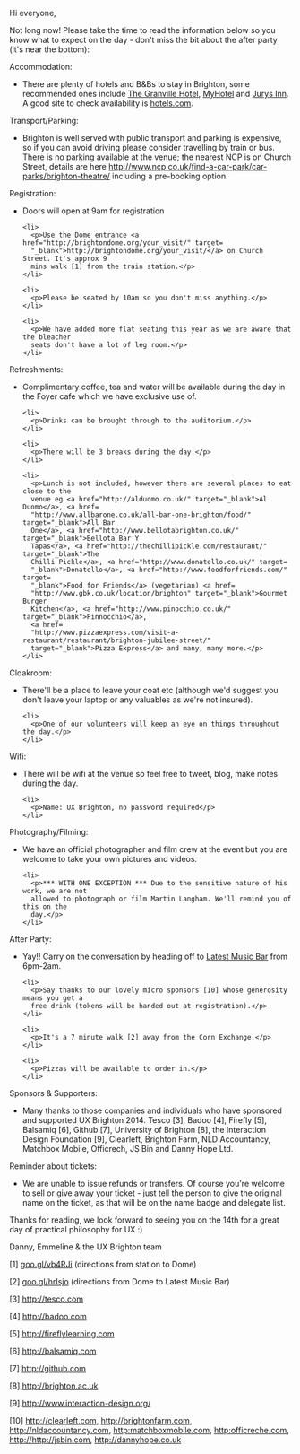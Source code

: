 <p>
Hi everyone,
</p>

<p>
Not long now! Please take the time to read the information below so
you know what to expect on the day - don't miss the bit about the after
party (it's near the bottom):
</p>

<p>
Accommodation:
</p>

<ul>
    <li>
      <p>
There are plenty of hotels and B&Bs to stay in Brighton, some
recommended ones include
<a href="http://www.granvillehotel.co.uk/" target="_blank">The Granville
Hotel</a>, <a href=
      "http://www.myhotels.com/my-hotel-brighton/index.html?gclid=CPmL7vey6MECFcrKtAodAXAApw"
      target="_blank">MyHotel</a> and
<a href="http://www.jurysinns.com/hotels/brighton/"
      target="_blank">Jurys Inn</a>. A good site to check availability
is <a href=
      "http://www.hotels.com/" target="_blank">hotels.com</a>.
</p>
    </li>
  </ul>

<p>
Transport/Parking:
</p>

<ul>
    <li>
      <p>
Brighton is well served with public transport and parking is expensive,
so if you can avoid driving please consider travelling by train or bus.
There is no parking available at the venue; the nearest NCP is on Church
Street, details are here
<a href="http://www.ncp.co.uk/find-a-car-park/car-parks/brighton-theatre/"
      target=
      "_blank">http://www.ncp.co.uk/find-a-car-park/car-parks/brighton-theatre/</a>
including a pre-booking option.
</p>
    </li>
  </ul>

<p>
Registration:
</p>

<ul>
    <li>
      <p>
Doors will open at 9am for registration
</p>
    </li>

    <li>
      <p>Use the Dome entrance <a href="http://brightondome.org/your_visit/" target=
      "_blank">http://brightondome.org/your_visit/</a> on Church Street. It's approx 9
      mins walk [1] from the train station.</p>
    </li>

    <li>
      <p>Please be seated by 10am so you don't miss anything.</p>
    </li>

    <li>
      <p>We have added more flat seating this year as we are aware that the bleacher
      seats don't have a lot of leg room.</p>
    </li>

</ul>

<p>
Refreshments:
</p>

<ul>
    <li>
      <p>
Complimentary coffee, tea and water will be available during the day in
the Foyer cafe which we have exclusive use of.
</p>
    </li>

    <li>
      <p>Drinks can be brought through to the auditorium.</p>
    </li>

    <li>
      <p>There will be 3 breaks during the day.</p>
    </li>

    <li>
      <p>Lunch is not included, however there are several places to eat close to the
      venue eg <a href="http://alduomo.co.uk/" target="_blank">Al Duomo</a>, <a href=
      "http://www.allbarone.co.uk/all-bar-one-brighton/food/" target="_blank">All Bar
      One</a>, <a href="http://www.bellotabrighton.co.uk/" target="_blank">Bellota Bar Y
      Tapas</a>, <a href="http://thechillipickle.com/restaurant/" target="_blank">The
      Chilli Pickle</a>, <a href="http://www.donatello.co.uk/" target=
      "_blank">Donatello</a>, <a href="http://www.foodforfriends.com/" target=
      "_blank">Food for Friends</a> (vegetarian) <a href=
      "http://www.gbk.co.uk/location/brighton" target="_blank">Gourmet Burger
      Kitchen</a>, <a href="http://www.pinocchio.co.uk/" target="_blank">Pinnocchio</a>,
      <a href=
      "http://www.pizzaexpress.com/visit-a-restaurant/restaurant/brighton-jubilee-street/"
      target="_blank">Pizza Express</a> and many, many more.</p>
    </li>

</ul>

<p>
Cloakroom:
</p>

<ul>
    <li>
      <p>
There'll be a place to leave your coat etc (although we'd suggest you
don't leave your laptop or any valuables as we're not insured).
</p>
    </li>

    <li>
      <p>One of our volunteers will keep an eye on things throughout the day.</p>
    </li>

</ul>

<p>
Wifi:
</p>

<ul>
    <li>
      <p>
There will be wifi at the venue so feel free to tweet, blog, make notes
during the day.
</p>
    </li>

    <li>
      <p>Name: UX Brighton, no password required</p>
    </li>

</ul>

<p>
Photography/Filming:
</p>

<ul>
    <li>
      <p>
We have an official photographer and film crew at the event but you are
welcome to take your own pictures and videos.
</p>
    </li>

    <li>
      <p>*** WITH ONE EXCEPTION *** Due to the sensitive nature of his work, we are not
      allowed to photograph or film Martin Langham. We'll remind you of this on the
      day.</p>
    </li>

</ul>

<p>
After Party:
</p>

<ul>
    <li>
      <p>
Yay!! Carry on the conversation by heading off to <a href=
      "http://thelatest.co.uk/musicbar/brighton-party-wedding-venue" target=
      "_blank">Latest Music Bar</a> from 6pm-2am.
</p>
    </li>

    <li>
      <p>Say thanks to our lovely micro sponsors [10] whose generosity means you get a
      free drink (tokens will be handed out at registration).</p>
    </li>

    <li>
      <p>It's a 7 minute walk [2] away from the Corn Exchange.</p>
    </li>

    <li>
      <p>Pizzas will be available to order in.</p>
    </li>

</ul>

<p>
Sponsors & Supporters:
</p>

<ul>
    <li>
      <p>
Many thanks to those companies and individuals who have sponsored and
supported UX Brighton 2014. Tesco [3], Badoo [4], Firefly [5], Balsamiq
[6], Github [7], University of Brighton [8], the Interaction Design
Foundation [9], Clearleft, Brighton Farm, NLD Accountancy, Matchbox
Mobile, Officrech, JS Bin and Danny Hope Ltd.
</p>
    </li>
  </ul>

<p>
Reminder about tickets:
</p>

<ul>
    <li>
      <p>
We are unable to issue refunds or transfers. Of course you're welcome to
sell or give away your ticket - just tell the person to give the
original name on the ticket, as that will be on the name badge and
delegate list.
</p>
    </li>
  </ul>

<p>
Thanks for reading, we look forward to seeing you on the 14th for a
great day of practical philosophy for UX :)
</p>

<p>
Danny, Emmeline & the UX Brighton team
</p>

<p>
[1] <a href="http://goo.gl/vb4RJi" target="_blank">goo.gl/vb4RJi</a>
(directions from station to Dome)
</p>

<p>
[2] <a href="http://goo.gl/hrIsjo" target="_blank">goo.gl/hrIsjo</a>
(directions from Dome to Latest Music Bar)
</p>

<p>
[3] <a href="http://tesco.com" target="_blank">http://tesco.com</a>
</p>

<p>
[4] <a href="http://badoo.com" target="_blank">http://badoo.com</a>
</p>

<p>
[5] <a href="http://fireflylearning.com" target=
  "_blank">http://fireflylearning.com</a>
</p>

<p>
[6]
<a href="http://balsamiq.com" target="_blank">http://balsamiq.com</a>
</p>

<p>
[7] <a href="http://github.com" target="_blank">http://github.com</a>
</p>

<p>
[8]
<a href="http://brighton.ac.uk" target="_blank">http://brighton.ac.uk</a>
</p>

<p>
[9] <a href="http://www.interaction-design.org/" target=
  "_blank">http://www.interaction-design.org/</a>
</p>

<p>
[10]
<a href="http://clearleft.com" target="_blank">http://clearleft.com</a>,
<a href="http://brightonfarm.com" target="_blank">http://brightonfarm.com</a>,
<a href=
  "http://nldaccountancy.com" target="_blank">http://nldaccountancy.com</a>,
<a href=
  "http://matchboxmobile.com/" target="_blank">http:matchboxmobile.com</a>,
<a href=
  "http://officreche.com/" target="_blank">http:officreche.com</a>, 
<a href=
  "http://jsbin.com" target="_blank">http://http://jsbin.com</a>,
<a href=
  "http://dannyhope.co.uk" target="_blank">http://dannyhope.co.uk</a>
</p>


